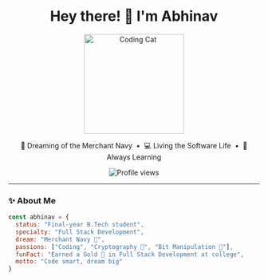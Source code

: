 <h1 align="center">Hey there! 👋 I'm Abhinav</h1>

<p align="center">
  <img src="https://media.giphy.com/media/L8K62iTDkzGX6/giphy.gif" width="200" alt="Coding Cat" />
</p>

<p align="center">
  🚢 Dreaming of the Merchant Navy &nbsp;&bull;&nbsp; 💻 Living the Software Life &nbsp;&bull;&nbsp; 🚀 Always Learning
</p>

<p align="center">
  <img src="https://komarev.com/ghpvc/?username=abhinav-123&style=flat-square&color=blue" alt="Profile views" />
</p>

---

### ✨ About Me

```js
const abhinav = {
  status: "Final-year B.Tech student",
  specialty: "Full Stack Development",
  dream: "Merchant Navy 🌊",
  passions: ["Coding", "Cryptography 🔐", "Bit Manipulation 🤯"],
  funFact: "Earned a Gold 🥇 in Full Stack Development at college",
  motto: "Code smart, dream big"
}
